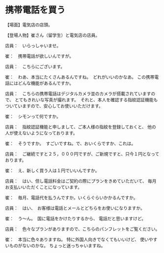 # 携帯電話を買う

【場面】電気店の店頭。

【登場人物】崔さん（留学生）と電気店の店員。

店員：　いらっしゃいませ。

崔：　携帯電話が欲しいんですが。

店員：　こちらにございます。

崔：　わあ、本当にたくさんあるんですね。　どれがいいのかなあ。
この携帯電話にはどんな機能があるんですか。

店員：　こちらの携帯電話はデジタルカメラ並のカメラが搭載されていますので、
とてもきれいな写真が撮れます。　それと、本人を確認する指紋認証機能も
ついていますので、安心してお使いいただけます。

崔：　シモンって何ですか。

店員：　指紋認証機能と申しまして、ご本人様の指紋を登録しておくと、
他の人が使えないようになっております。

崔：　そうですか。　すごいですね。で、おいくらですか、これは。

店員：　ご継続ですと２５，０００円ですが、ご新規ですと、只今１円となっております。

崔：　え、新しく買う人は１円でいいんですか。

店員：　はい、但し電話料金はご契約の際にプランをきめていただいて、
毎月お支払いいただくことになっています。

崔：　毎月、電話代を払うんですか。いくらぐらいかかるんですか。

店員：　はい、　お客様は電話とメールとどちらをお使いになりますか。

崔：　う〜ん。　国に電話をかけたりするから、
電話だと思いますけど。

店員：　色々なプランがありますので、こちらのパンフレットをご覧ください。

崔：　本当に色々ありますね。
特に外国人向きでなくてもいいけど、
使いやすいものがないのかな。
ちょっと迷っちゃいますね。

